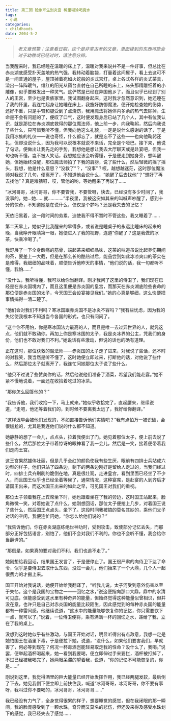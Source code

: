 ```yaml
---
title: 第三回 险象环生到炎宫 稀里糊涂喝魔水
tags:
- 小说
categories:
- childhoods
date: 2004-5-2
---
```


> *老文章预警：注意看日期，这个是非常古老的文章，里面提到的东西可能会过于幼稚或已经过时，请注意分辨。*

当我醒来时，我已经睡在温暖的床上了，温暖对我来说并不是一件好事，但总比在赤炎湖底感受扑天盖地的热气强，我转动着脑袋，打量着这间屋子，看上去这可不是一间普通的屋子，屋顶掉着宛如火蛇般的炎式宫灯，桌上各式各样的炎式茶具，溢出一阵阵暖气，绯红的阳光从窗台直射在自己所睡的床上，床头那精雕细着的小雕像，似乎要散发出一种灵气。这俨然是已经在异国他乡了，而且似乎已经到了别人的王宫，至少也是贵族家里。我试图翻身起床，这时我才忽然意识到，她还睡在了我的怀里，我连忙起身让她睡在床上，我施好防御魔法，便开始检查她的伤势，还好不重，只是手臂和腿受到了点烧伤，我用魔法将她体内多余的热气去除掉，生命是不会有问题的了，便叹了口气，这时便发现身后已站了几个人，其中有位我认识，就是那位在赤炎湖底救得的那位魔法师，他上前一步，向我鞠躬，然后向我说了些什么，只可惜我听不懂，但我向他这么礼貌，一定是说什么感谢的话了，于是我用冰族的礼仪——说也奇怪，什么都忘了，就是忘不了这些——也向他鞠躬还礼，但却没说什么，因为我可以说根本就说不来话，完全是个哑巴。接下来，他说了句话，便做出让我先走的手势，我想他是想让我去大厅聊天或是赴宴吧，但我一句也听不懂，岂不被人笑话，我想她应该会听得懂，于是便走到她身旁，想叫醒她，但她始终没醒，那位魔法师拍了下我的肩膀，说了些什么，然后轻微的摇了摇头，我想，他是什么意思？“没救了”？，“没事”？哎，越想越迷茫，这时那位魔法师对我说了几句，便离开了，不知道他会说什么，“她醒了后去找他”？“想好了再去找他”？真是难猜呀，哎，管他的哟，等她醒来了再说了……

“冰河哥哥，冰河哥哥，你不要管我，不要管呀，快去，已经没有多少时间了，我没事的，她…她……就…………”半夜里，我被这突如其来的叫喊声吵醒了，感到十分的惊奇，不知道她是在说什么，仅仅是个梦吗？还是我失去的记忆？

天依旧黑着，这一段时间的劳累，迫使我不得不暂时不管这些，我又睡着了……

第二天早上，她似乎比我醒来的早得多，或者说是睡桌子的永远比睡床的起来的晚，当我睁开眼睛第一眼，她便进入了我的视野，连道“你醒了？这是我做的冰茶，快乘冷喝了。”

我舒展了一下全身酸痛的筋骨，端起茶来细细品味，这茶的味道虽说比起养伤期间的茶，要差上一大截，但是在那么长的酷热过后，能品尝到如此冰凉爽口的茶实在是难得，我细细的品味着，顺便告诉他昨天的事情，“他们说的话，我一句都听不懂，我怕……”


“没什么，我听得懂，我可以给你当翻译。刚才我问了这里的侍卫了，我们现在已经是在赤炎国境内了，而且这里便是赤炎国的皇宫，而那天在赤炎湖底险些丧命的那位便是赤炎国的太子，今天国王会设宴接见我们。”她的心真是够细，这么快便把事情搞得一清二楚了。


“他们会对我们不利吗？寒冰国跟赤炎国不是冰炎不容吗？”我有些忧虑，因为我的失忆使我根本不知道当今各国的形式，也只有问问了。


“这个你不用怕，你是寒冰国法力最高的人，而且是唯一去过异世界的人，就凭这点，他们就不敢动你。再加上你是寒冰国的太子，我是炎冰界的公主，凭我们的身份，他们也不敢对我们不利。”她说话有些激动，但说的话也的确有道理。

正在这时，那位获救的魔法师——赤炎国的太子走了进来，对我说了些话，还不时的对我笑，我当然是听不懂了，这时她便立即过来，打断他的话，对他说了些什么，然后那位太子就离开了，我连忙问她那位太子说了些什么。

“他只不过说了些赞美你的话，然后他说他们准备了酒菜，希望我们能赴宴。”她不紧不慢地说着，一面还在收拾着吃过的冰茶。


“那你怎么回答他的？”

“我告诉他，我们收拾一下，马上就来。”她似乎收拾完了，直起腰来，继续说道，“走吧，他还等着我们的，到时候不要离我太远了，我好给你翻译。”


“这样迟早会被他们发现的，不如直接告诉他们实情吧？”我有点怕万一被识破，会很尴尬的，尤其是我连他们说的什么都不知道。


她静静的想了一会儿，点点头，拉着我便出了门。她见着那位太子，便上前去说了些什么，然后那位太子带着惊讶的眼神看了我一会儿，然后是一笑，接着便带着我们走向王宫。

这王宫果然雄伟壮丽，但是几乎全红的颜色使我有些生厌，眼前有四排士兵站成六边型的样子，他们只站了四条边，剩下的两条边刚好是留给人走过的，当我们经过时，四排士兵齐刷刷的跪倒在地，真是很壮观，走进皇宫，看到里面已经坐了不少人，而且国王似乎也已经坐着等候了，通常情况，这种宴席，是赴宴的人到齐后才请国王出来，而这次国王出来的如此之早，可见国王对我们的重视。

那位太子领着我在上宾席坐下时，她也跟着坐在了我的旁边，这时国王站起来，脸角微微一笑，对着她说了点什么，她刚想回话，那位太子便抢上几步，对着国王说了些什么，然后国王点点头，坐下了。这段时间我被搞的莫名其妙的，乘他们父子对话的空闲，我便连忙问她，“你怎么给他们说的？”


“我告诉他们，你在赤炎湖底练绝世神功时，受到攻击，致使部分记忆丢失，而那部分正好包括语言，别怕了，他们不会对我们不利的。你也不会听不懂，我会给你当翻译的。”

“那倒是，如果真的要对我们不利，我们也逃不走了。”

她刚想给我回话，结果国王发言了，于是便停止了。国王很严肃的向侍卫下达了命令，似乎是要侍卫去取什么东西，没过一会儿，他们抬来了一个大鼎，几个人一起很费力的才搬上来。

国王开始对我说话，她便开始给我翻译了，“听我儿说，太子河受到意外伤害以至于失忆。这个是我国的宝物之一——回忆之水，”说这便指向那口大鼎，鼎中的水清可见底，但能感受到这水里有种奇异的能量，但始终觉得这种能量似曾相识，但并没在意，也许只是自己对赤炎国的能量比较陌生，因此感觉到的每种赤炎国的能量都有一种雷同感。他继续说道，“这水中的能量能够恢复你的记忆，你只需要饮下一点，就可以了。”说着，一位侍卫便将，乘有满满一杯的回忆之水，递给了我，立在了我的桌上。

没想到这时她似乎有些激动，与国王开始对话，明显听得出有点敌意，我想一定是她怕国王在酒里下毒，于是便拉下她，说道，“没什么，如果他们要害我们，早就害了，何必等到现在？何况一杯毒酒岂能轻易取走我的性命？没什么了，我喝。”说罢，便举起酒杯喝起来，她一看到我要喝，便立即伸过手来要拦，酒杯被打掉了，不过已经被我喝完了，她两眼呆滞的望着我，说道，“你的记忆不可能恢复的，你是……”


刚说到这里，我觉得酒里的巨大能量已经开始发挥作用，我已经两腿发软，最后倒了下去，她见我倒下便立即上前扶住我，喊道“冰河哥哥，冰河哥哥，你不要有事呀，我叫过你不要喝的，冰河哥哥，冰河哥哥……”

我已经没有力气了，全身觉得很累的样子，想要睡觉的感觉，但在我闭眼的那一瞬间，我的脸庞感受到了一颗水珠，奇异而又莫名的悲伤，但还没来得及感受水珠划下的感觉，我已经失去了感觉……



